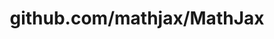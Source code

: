 ---
layout: post
title: github.com/mathjax/MathJax
categories: link
tags: [انگلیسی, برنامه‌نویسی]
---